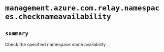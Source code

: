 # `management.azure.com.relay.namespaces.checknameavailability`

## `summary`
Check the specified namespace name availability.


